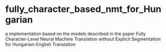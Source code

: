 # fully_character_based_nmt_for_Hungarian
a implementation based on the models described in the paper Fully Character-Level Neural Machine Translation without Explicit Segmentation for Hungarian-English Translation
